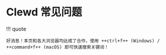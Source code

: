 # Clewd 常见问题

!!! quote
    
    好消息！本页和各大浏览器均达成了合作，使用 ++ctrl+f++ (Windows) / ++command+f++ (macOS) 即可快速搜索关键词！

